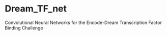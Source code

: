 # Dream_TF_net
Convolutional Neural Networks for the Encode-Dream Transcription Factor Binding Challenge
